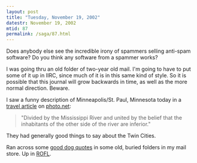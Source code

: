 ```yaml
---
layout: post
title: "Tuesday, November 19, 2002"
datestr: November 19, 2002
mtid: 87
permalink: /saga/87.html
---
```


Does anybody else see the incredible irony of spammers selling anti-spam software?
Do you think any software from a spammer works?

I was going thru an old folder of two-year old mail. I'm going to have to put
some of it up in IIRC, since much of it is in this same kind of style. So it
is possible that this journal will grow backwards in time, as well as the more
normal direction. Beware.

I saw a funny description of Minneapolis/St. Paul, Minnesota today in a
<a href="http://www.photo.net/travel/great-trips/nice">travel
article</a> on <a href="http://www.photo.net/">photo.net</a>:

> "Divided by the Mississippi River and united by the belief that the
> inhabitants of the other side of the river are inferior." 

They had generally good things to say about the Twin Cities.

Ran across some <a href="../rofl/dogs.html">good dog quotes</a> in some old,
buried folders in my mail store. Up in <a href="/rofl/">ROFL</a>.
